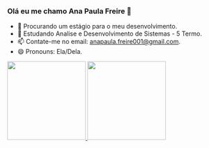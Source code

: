 ### Olá eu me chamo Ana Paula Freire 👋


- 🔭 Procurando um estágio para o meu desenvolvimento.
- 🌱 Estudando Analise e Desenvolvimento de Sistemas - 5 Termo.
- 📫 Contate-me no email: anapaula.freire001@gmail.com.
- 😄 Pronouns: Ela/Dela.

<div>
  <a href="https://github.com/freirw" >
  <img height=180em src="https://github-readme-stats.vercel.app/api?username=freirw&show_icons=true&theme=dracula&include_all_commits=true&count_private=true"/>
  <img height=180em src="https://github-readme-stats.vercel.app/api/top-langs/?username=freirw&layout=compact&langs_count=16&theme=dracula"/>
</div>
